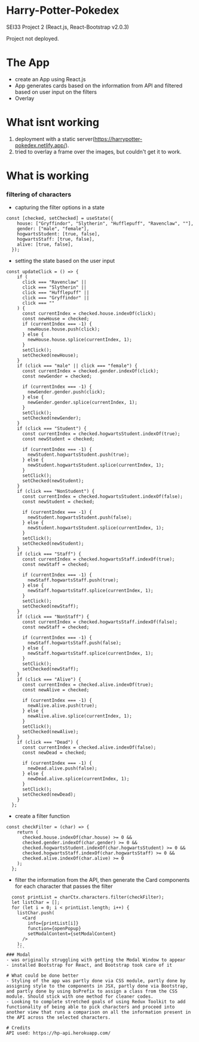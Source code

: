 # Harry-Potter-Pokedex
SEI33 Project 2 (React.js, React-Bootstrap v2.0.3)

Project not deployed. 

# The App
- create an App using React.js
- App generates cards based on the information from API and filtered based on user input on the filters
- Overlay

# What isnt working
1) deployment with a static server(https://harrypotter-pokedex.netlify.app/).
2) tried to overlay a frame over the images, but couldn't get it to work.

# What is working
### filtering of characters
- capturing the filter options in a state
```
const [checked, setChecked] = useState({
    house: ["Gryffindor", "Slytherin", "Hufflepuff", "Ravenclaw", ""],
    gender: ["male", "female"],
    hogwartsStudent: [true, false],
    hogwartsStaff: [true, false],
    alive: [true, false],
  });
  ```
- setting the state based on the user input
```
const updateClick = () => {
    if (
      click === "Ravenclaw" ||
      click === "Slytherin" ||
      click === "Hufflepuff" ||
      click === "Gryffindor" ||
      click === ""
    ) {
      const currentIndex = checked.house.indexOf(click);
      const newHouse = checked;
      if (currentIndex === -1) {
        newHouse.house.push(click);
      } else {
        newHouse.house.splice(currentIndex, 1);
      }
      setClick();
      setChecked(newHouse);
    }
    if (click === "male" || click === "female") {
      const currentIndex = checked.gender.indexOf(click);
      const newGender = checked;

      if (currentIndex === -1) {
        newGender.gender.push(click);
      } else {
        newGender.gender.splice(currentIndex, 1);
      }
      setClick();
      setChecked(newGender);
    }
    if (click === "Student") {
      const currentIndex = checked.hogwartsStudent.indexOf(true);
      const newStudent = checked;

      if (currentIndex === -1) {
        newStudent.hogwartsStudent.push(true);
      } else {
        newStudent.hogwartsStudent.splice(currentIndex, 1);
      }
      setClick();
      setChecked(newStudent);
    }
    if (click === "NonStudent") {
      const currentIndex = checked.hogwartsStudent.indexOf(false);
      const newStudent = checked;

      if (currentIndex === -1) {
        newStudent.hogwartsStudent.push(false);
      } else {
        newStudent.hogwartsStudent.splice(currentIndex, 1);
      }
      setClick();
      setChecked(newStudent);
    }
    if (click === "Staff") {
      const currentIndex = checked.hogwartsStaff.indexOf(true);
      const newStaff = checked;

      if (currentIndex === -1) {
        newStaff.hogwartsStaff.push(true);
      } else {
        newStaff.hogwartsStaff.splice(currentIndex, 1);
      }
      setClick();
      setChecked(newStaff);
    }
    if (click === "NonStaff") {
      const currentIndex = checked.hogwartsStaff.indexOf(false);
      const newStaff = checked;

      if (currentIndex === -1) {
        newStaff.hogwartsStaff.push(false);
      } else {
        newStaff.hogwartsStaff.splice(currentIndex, 1);
      }
      setClick();
      setChecked(newStaff);
    }
    if (click === "Alive") {
      const currentIndex = checked.alive.indexOf(true);
      const newAlive = checked;

      if (currentIndex === -1) {
        newAlive.alive.push(true);
      } else {
        newAlive.alive.splice(currentIndex, 1);
      }
      setClick();
      setChecked(newAlive);
    }
    if (click === "Dead") {
      const currentIndex = checked.alive.indexOf(false);
      const newDead = checked;

      if (currentIndex === -1) {
        newDead.alive.push(false);
      } else {
        newDead.alive.splice(currentIndex, 1);
      }
      setClick();
      setChecked(newDead);
    }
  };
 ```
 - create a filter function
```
const checkFilter = (char) => {
    return (
      checked.house.indexOf(char.house) >= 0 &&
      checked.gender.indexOf(char.gender) >= 0 &&
      checked.hogwartsStudent.indexOf(char.hogwartsStudent) >= 0 &&
      checked.hogwartsStaff.indexOf(char.hogwartsStaff) >= 0 &&
      checked.alive.indexOf(char.alive) >= 0
    );
  };
  ```
  - filter the information from the API, then generate the Card components for each character that passes the filter
```
  const printList = charCtx.characters.filter(checkFilter);
  let listChar = [];
  for (let i = 0; i < printList.length; i++) {
    listChar.push(
      <Card
        info={printList[i]}
        function={openPopup}
        setModalContent={setModalContent}
      />
    );
    ```
### Modal
- was originally struggling with getting the Modal Window to appear
- installed Bootstrap for React, and Bootstrap took care of it

# What could be done better
- Styling of the app was partly done via CSS module, partly done by assigning style to the components in JSX, partly done via Bootstrap, and partly done by using bsPrefix to assign a class from the CSS module. Should stick with one method for cleaner codes.
- Looking to complete stretched goals of using Redux Toolkit to add functionality of being able to pick characters and proceed into another view that runs a comparison on all the information present in the API across the selected characters.

# Credits
API used: https://hp-api.herokuapp.com/
